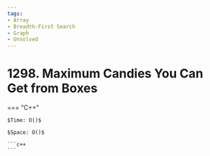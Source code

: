 ```yaml
---
tags:
- Array
- Breadth-First Search
- Graph
- Unsolved
---
```



# 1298. Maximum Candies You Can Get from Boxes

=== "C++"

    $Time: O()$

    $Space: O()$

    ```c++
    ```